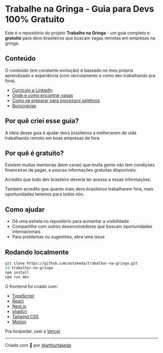 # Trabalhe na Gringa - Guia para Devs 100% Gratuito

Este é o repositório do projeto **Trabalhe na Gringa** - um guia completo e **gratuito** para devs brasileiros que buscam vagas remotas em empresas na gringa.

## Conteúdo

O conteúdo (em constante evolução) é baseado no meu próprio aprendizado e experiência (com recrutamento e como dev trabalhando pra fora).

- [Currículo e LinkedIn](https://devremoto.com.br/guia/curriculo-e-linkedin)
- [Onde e como encontrar vagas](https://devremoto.com.br/guia/onde-e-como-encontrar-vagas)
- [Como se preparar para processos seletivos](https://devremoto.com.br/guia/como-se-preparar-para-processos-seletivos)
- [Burocracias](https://devremoto.com.br/guia/burocracias)

## Por quê criei esse guia?

A ideia desse guia é ajudar devs brasileiros a melhorarem de vida trabalhando remoto em boas empresas de fora.

## Por quê é gratuito?

Existem muitas mentorias (bem caras) que muita gente não tem condições financeiras de pagar, e poucas informações gratuitas disponíveis.

Acredito que todo dev brasileiro deveria ter acesso a essas informações.

Também acredito que quanto mais devs brasileiros trabalharem fora, mais oportunidades teremos para todos nós.

## Como ajudar

- Dê uma estrela no repositório para aumentar a visibilidade
- Compartilhe com outros desenvolvedores que buscam oportunidades internacionais
- Para problemas ou sugestões, abra uma issue

## Rodando localmente

```bash
git clone https://github.com/aotakeda/trabalhar-na-gringa.git
cd trabalhar-na-gringa
npm install
npm run dev
```

O frontend foi criado com:

- [TypeScript](https://www.typescriptlang.org/)
- [React](https://react.dev/)
- [Next.js](https://nextjs.org/)
- [shadcn](https://ui.shadcn.com/)
- [Tailwind CSS](https://tailwindcss.com/)
- [Motion](https://motion.dev/)

Pra hospedar, usei a [Vercel](https://vercel.com/).

---

Criado com 💜 por [@arthurtakeda](https://linkedin.com/in/arthurtakeda)
